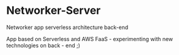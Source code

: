 # Networker-Server
Networker app serverless architecture back-end


App based on Serverless and AWS FaaS - experimenting with new technologies on back - end ;)